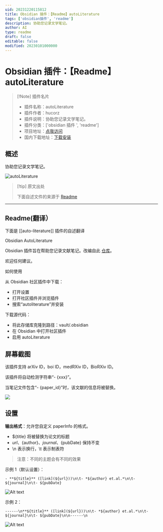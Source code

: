 ```yaml
---
uid: 20231220115812
title: Obsidian 插件：【Readme】autoLiterature
tags: ['obsidian插件', 'readme']
description: 协助您记录文学笔记。
author: AI
type: readme
draft: false
editable: false
modified: 20230101000000
---
```


# Obsidian 插件：【Readme】autoLiterature

> [!Note] 插件名片
> - 插件名称：autoLiterature
> - 插件作者：hucorz
> - 插件说明：协助您记录文学笔记。
> - 插件分类：['obsidian 插件 ', 'readme']
> - 项目地址：[点我访问](https://github.com/hucorz/obsidian-autoLiterature)
> - 国内下载地址：[下载安装](https://pkmer.cn/products/plugin/pluginMarket/?auto-literature)

## 概述

协助您记录文学笔记。

![autoLiterature](https://cdn.pkmer.cn/covers/auto-literature.gif)

> [!tip] 原文出处
>
>下面自述文件的来源于 [Readme](https://ghproxy.net/https://raw.githubusercontent.com/hucorz/obsidian-autoLiterature/master/README.md)

---

## Readme(翻译）

下面是 [[auto-literature]] 插件的自述翻译

Obsidian AutoLiterature

Obsidian 插件旨在帮助您记录文献笔记。改编自此 [仓库](https://github.com/wilmerwang/autoLiterature)。

欢迎任何建议。

如何使用

从 Obsidian 社区插件中下载：

- 打开设置
- 打开社区插件并浏览插件
- 搜索“autoliterature”并安装

下载源代码：

- 将此存储库克隆到路径：vault/.obsidian
- 在 Obsidian 中打开社区插件
- 启用 autoLiterature

## 屏幕截图

该插件支持 arXiv ID，boi ID，medRXiv ID，BioRXiv ID。

该插件将自动检测字符串“- {xxx}”。

当笔记文件包含“- {paper_id}”时，该文献的信息将被替换。

![](./imgs/screenshot.gif)

## 设置

**输出格式**：允许您自定义 paperInfo 的格式。

- ${title} 将被替换为论文的标题
- ${url}、${author}、${journal}、${pubDate} 保持不变
- \n 表示换行，\t 表示制表符

>注意：不同的主题会有不同的效果

示例 1（默认设置）：

```
- **${title}** ([link](${url}))\n\t- *${author} et.al.*\n\t- ${journal}\n\t- ${pubDate}
```

![Alt text](./imgs/format_example1.png)

示例 2：

```
------\n**${title}** ([link](${url}))\n\t- *${author} et.al.*\n\t- ${journal}\n\t- ${pubDate}\n\n------\n
```

![Alt text](./imgs/format_example2.png)
